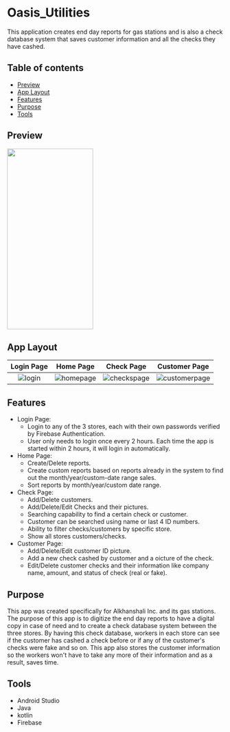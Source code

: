 # Oasis_Utilities

This application creates end day reports for gas stations and is also a check database system that saves customer information and all the checks they have cashed. 

## Table of contents
* [Preview](#preview)
* [App Layout](#app-layout)
* [Features](#features)
* [Purpose](#purpose)
* [Tools](#tools)

## Preview

<img src="demo_gif.gif" width="200" height="420"/>

## App Layout

Login Page            |  Home Page | Check Page | Customer Page
:-------------------------:|:-------------------------:|:-------------------------:|:-------------------------:
![login](https://user-images.githubusercontent.com/33325959/103325126-30413500-49ff-11eb-9836-6d9eb5746c7b.png)  | ![homepage](https://user-images.githubusercontent.com/33325959/103325123-2b7c8100-49ff-11eb-9797-47122e2c24a9.png) | ![checkspage](https://user-images.githubusercontent.com/33325959/103325129-333c2580-49ff-11eb-84e8-ca74c75c7a56.png) | ![customerpage](https://user-images.githubusercontent.com/33325959/103325132-359e7f80-49ff-11eb-89a7-36b354c23523.png)

## Features

* Login Page: 
	* Login to any of the 3 stores, each with their own passwords verified by Firebase Authentication.
	* User only needs to login once every 2 hours. Each time the app is started within 2 hours, it will login in automatically.
* Home Page: 
	* Create/Delete reports.
	* Create custom reports based on reports already in the system to find out the month/year/custom-date range sales.
	* Sort reports by month/year/custom date range.
* Check Page: 
	* Add/Delete customers.
	* Add/Delete/Edit Checks and their pictures.
	* Searching capability to find a certain check or customer.
	* Customer can be searched using name or last 4 ID numbers.
	* Ability to filter checks/customers by specific store.
	* Show all stores customers/checks.
* Customer Page:
	* Add/Delete/Edit customer ID picture.
	* Add a new check cashed by customer and a oicture of the check.
	* Edit/Delete customer checks and their information like company name, amount, and status of check (real or fake).

## Purpose
This app was created specifically for Alkhanshali Inc. and its gas stations. The purpose of this app is to digitize the end day reports to have a digital copy
in case of need and to create a check database system between the three stores. By having this check database, workers in each store can see if the customer
has cashed a check before or if any of the customer's checks were fake and so on. This app also stores the customer information so the workers won't have to take 
any more of their information and as a result, saves time.
	
## Tools
* Android Studio
* Java
* kotlin
* Firebase
